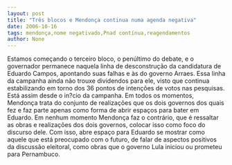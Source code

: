 ```yaml
---
layout: post
title: "Três blocos e Mendonça continua numa agenda negativa"
date: 2006-10-16
tags: mendonça,nome negativado,Pnad contínua,reagendamentos
author: None
---
```

Estamos começando o terceiro bloco, o penúltimo do debate, e o governador permanece naquela linha de desconstrução da candidatura de Eduardo Campos, apontando suas falhas e às do governo Arraes.
Essa linha da campanha ainda não trouxe dividendos para ele, visto que continua estabilizando em torno dos 36 pontos de intenções de votos nas pesquisas. Está assim desde o in?cio da campanha.
Em todos os momentos, Mendonça trata do conjunto de realizações que os dois governos dos quais fez e faz parte apenas como forma de abrir espaços para bater em Eduardo.
Em nenhum momento Mendonça faz o contrário, que é ressaltar as obras e realizações dos dois governos, colocar isso como foco do discurso dele.
Com isso, abre espaço para Eduardo se mostrar como aquele que está preocupado com o futuro, de falar de aspectos positivos da discussão eleitoral, como obras que o governo Lula iniciou ou prometeu para Pernambuco. 
